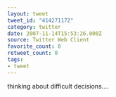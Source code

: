 ```yaml
---
layout: tweet
tweet_id: "414271172"
category: twitter
date: 2007-11-14T15:53:26.000Z
source: Twitter Web Client
favorite_count: 0
retweet_count: 0
tags:
- tweet
---
```


thinking about difficult decisions....
